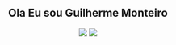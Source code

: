 <h2 align="center">Ola Eu sou Guilherme Monteiro</h2>
<div align="center">
  <img src="https://github-readme-stats.vercel.app/api?username=guifilho&count_private=true&theme=onedark"/>
  <img src="https://github-readme-stats.vercel.app/api/top-langs/?username=guifilho&layout=compact&theme=onedark"/>  
</div>
